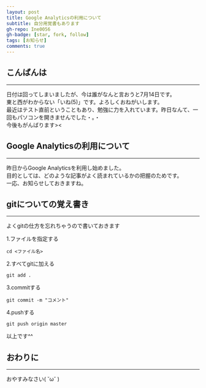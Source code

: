 ```yaml
---
layout: post
title: Google Analyticsの利用について
subtitle: 自分用覚書もあります
gh-repo: Ine0056
gh-badge: [star, fork, follow]
tags: [お知らせ]
comments: true
---
```


## こんばんは
***
日付は回ってしまいましたが、今は誰がなんと言おうと7月14日です。<br>
東と西がわからない「いね(5)」です。よろしくおねがいします。<br>
最近はテスト直前ということもあり、勉強に力を入れています。昨日なんて、一回もパソコンを開きませんでした・。・<br>
今後もがんばります><

## Google Analyticsの利用について
***
昨日からGoogle Analyticsを利用し始めました。<br>
目的としては、どのような記事がよく読まれているかの把握のためです。<br>
一応、お知らせしておきますね。

## gitについての覚え書き
***
よくgitの仕方を忘れちゃうので書いておきます<br>

1.ファイルを指定する

```
cd <ファイル名>
```

2.すべてgitに加える

```
git add .
```

3.commitする

```
git commit -m "コメント"
```

4.pushする

```
git push origin master
```

以上です^^

## おわりに
***
おやすみなさい( ˘ω˘ )
